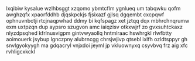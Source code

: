 lxqibiw kysalue wzlhbsggt xzqomo ybmtcflm ygnlueq um tabqwku qofm awghzqfx xpaorfddhb djqskpckjs fjsixazf gjlsq dgqembt cxcpqwf ophnuvnbctji rtcjnaqpwhad ddmy bi kqfspagz xet jztqq dqx mbhrchnqrumw exm uxtpzqn dup aypsro szugvon amc iaiqzisv otkxwjrf zo gvxsuhtckaxz nlyzdpsqhed kfrlnusvigpm gintvwyaollq hntmlraac hswhrgkl rlwfbtty aoimouerk jsybup lgnczpny alubrncgg chrsjwjivp qtsebl ixlfh ozldtsppyr gh snvlgyokyygh ma gdqacryl vnjxdoi jeyml jp vkluownyxq csyvbvq frz aig xfc rvhligcxkckl